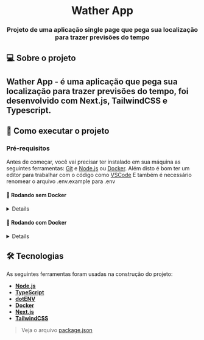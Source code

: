 <h1 align="center">Wather App</h1>

<h3 align="center">Projeto de uma aplicação single page que pega sua localização para trazer previsões do tempo</h3>

## 💻 Sobre o projeto

Wather App - é uma aplicação que pega sua localização para trazer previsões do tempo, foi desenvolvido com Next.js, TailwindCSS e Typescript. 
---
## 🚀 Como executar o projeto

### Pré-requisitos

Antes de começar, você vai precisar ter instalado em sua máquina as seguintes ferramentas:
[Git](https://git-scm.com) e [Node.js](https://nodejs.org/en/) ou [Docker](https://www.docker.com/).
Além disto é bom ter um editor para trabalhar com o código como [VSCode](https://code.visualstudio.com/)
E também é necessário renomear o arquivo .env.example para .env

#### 🎲 Rodando sem Docker
<details>

```bash

# Clone este repositório
$ git clone https://github.com/serjofrancisco/WeatherForecast

# Acesse a pasta do projeto no terminal
$ cd WeatherForecast

# Instale as dependências
$ npm install

# Execute a aplicação em modo de desenvolvimento
$ npm run dev

# A aplicação inciará na porta:3000 - acesse http://localhost:3000

```
</details>

#### 🎲 Rodando com Docker
<details>

```bash

# Clone este repositório
$ git clone https://github.com/serjofrancisco/WeatherForecast

# Acesse a pasta do projeto no terminal
$ cd WeatherForecast

# Suba o container
$ docker-compose up -d

# A aplicação inciará na porta:3000 - acesse http://localhost:3000

```
</details>

## 🛠 Tecnologias

As seguintes ferramentas foram usadas na construção do projeto:
-   **[Node.js](https://nodejs.org/en/)**
-   **[TypeScript](https://www.typescriptlang.org/)**
-   **[dotENV](https://github.com/motdotla/dotenv)**
-   **[Docker](https://www.docker.com/)**
-   **[Next.js](https://nextjs.org/)**
-   **[TailwindCSS](https://tailwindcss.com/)**


> Veja o arquivo  [package.json](https://github.com/serjofrancisco/WeatherForecast/blob/main/package.json)
